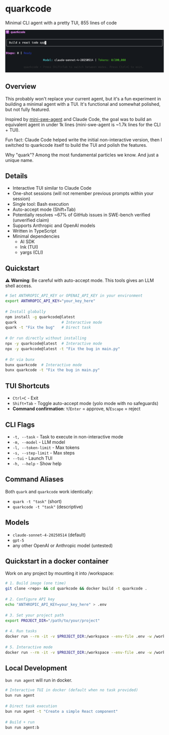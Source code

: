 # quarkcode

Minimal CLI agent with a pretty TUI, 855 lines of code

![Screenshot](assets/screenshot.png)

## Overview

This probably won't replace your current agent, but it's a fun experiment in building a minimal agent with a TUI. It's functional and somewhat polished, but not fully featured.

Inspired by [mini-swe-agent](https://github.com/SWE-agent/mini-swe-agent) and Claude Code, the goal was to build an equivalent agent in under 1k lines (mini-swe-agent is ~1.7k lines for the CLI + TUI).

Fun fact: Claude Code helped write the initial non-interactive version, then I switched to quarkcode itself to build the TUI and polish the features.

Why "quark"? Among the most fundamental particles we know. And just a unique name.

## Details

- Interactive TUI similar to Claude Code
- One-shot sessions (will not remember previous prompts within your session)
- Single tool: Bash execution
- Auto-accept mode (Shift+Tab)
- Potentially resolves ~67% of GitHub issues in SWE-bench verified (unverified claim)
- Supports Anthropic and OpenAI models
- Written in TypeScript
- Minimal dependencies
  - AI SDK
  - Ink (TUI)
  - yargs (CLI)

## Quickstart

⚠️ **Warning**: Be careful with auto-accept mode. This tools gives an LLM shell access.

```bash
# Set ANTHROPIC_API_KEY or OPENAI_API_KEY in your environment
export ANTHROPIC_API_KEY="your_key_here"

# Install globally
npm install -g quarkcode@latest
quark                    # Interactive mode
quark -t "Fix the bug"   # Direct task

# Or run directly without installing
npx -y quarkcode@latest  # Interactive mode
npx -y quarkcode@latest -t "Fix the bug in main.py"

# Or via bunx
bunx quarkcode  # Interactive mode
bunx quarkcode -t "Fix the bug in main.py"
```

## TUI Shortcuts

- `Ctrl+C` - Exit
- `Shift+Tab` - Toggle auto-accept mode (yolo mode with no safeguards)
- **Command confirmation**: `Y`/`Enter` = approve, `N`/`Escape` = reject

## CLI Flags

- `-t, --task` - Task to execute in non-interactive mode
- `-m, --model` - LLM model
- `-l, --token-limit` - Max tokens
- `-s, --step-limit` - Max steps
- `--tui` - Launch TUI
- `-h, --help` - Show help

## Command Aliases

Both `quark` and `quarkcode` work identically:

- `quark -t "task"` (short)
- `quarkcode -t "task"` (descriptive)

## Models

- `claude-sonnet-4-20250514` (default)
- `gpt-5`
- any other OpenAI or Anthropic model (untested)

## Quickstart in a docker container

Work on any project by mounting it into /workspace:

```bash
# 1. Build image (one time)
git clone <repo> && cd quarkcode && docker build -t quarkcode .

# 2. Configure API key
echo "ANTHROPIC_API_KEY=your_key_here" > .env

# 3. Set your project path
export PROJECT_DIR="/path/to/your/project"

# 4. Run tasks
docker run --rm -it -v $PROJECT_DIR:/workspace --env-file .env -w /workspace quarkcode -t "Fix the bug in main.py"

# 5. Interactive mode
docker run --rm -it -v $PROJECT_DIR:/workspace --env-file .env -w /workspace quarkcode
```

## Local Development

`bun run agent` will run in docker.

```bash
# Interactive TUI in docker (default when no task provided)
bun run agent

# Direct task execution
bun run agent -t "Create a simple React component"

# Build + run
bun run agent:b
```
